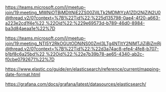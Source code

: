 https://teams.microsoft.com/l/meetup-join/19:meeting_MWNiOTBjMDItNjE2ZS00ZjllLTk2MDMtYzA1ZDI2NjZiN2U0@thread.v2/0?context=%7B%22Tid%22:%225d135798-0ae4-4f20-a663-a223e2cd1f4e%22,%22Oid%22:%229e69573d-b789-46d0-8984-ba3d84aeaa1e%22%7D

https://teams.microsoft.com/l/meetup-join/19:meeting_NTI5Y2RkOGUtODNiNS00ZmI3LTg4NTItY2NlMTJiZjBjZmRj@thread.v2/0?context=%7B%22Tid%22:%22d3a74ac8-efe4-4fe8-b707-b1bf8c6a25bd%22,%22Oid%22:%22e7b39b78-ae65-4340-ab2c-f0cbe0792671%22%7D

https://www.elastic.co/guide/en/elasticsearch/reference/current/mapping-date-format.html

https://grafana.com/docs/grafana/latest/datasources/elasticsearch/
